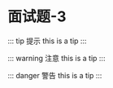 # 面试题-3
<ClientOnly>
  <Valine></Valine>
</ClientOnly>


::: tip 提示
this is a tip
:::

::: warning 注意
this is a tip
:::

::: danger 警告
this is a tip
:::